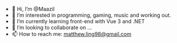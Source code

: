 - 👋 Hi, I’m @Maazil
- 👀 I’m interested in programming, gaming, music and working out.
- 🌱 I’m currently learning front-end with Vue 3 and .NET
- 💞️ I’m looking to collaborate on ...
- 📫 How to reach me: matthew.ling98@gmail.com

<!---
Maazil/Maazil is a ✨ special ✨ repository because its `README.md` (this file) appears on your GitHub profile.
You can click the Preview link to take a look at your changes.
--->

